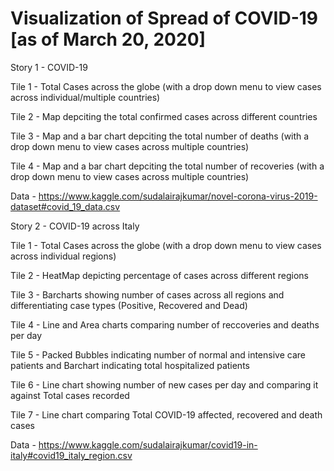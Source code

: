 # Visualization of Spread of COVID-19 [as of March 20, 2020]

Story 1 - COVID-19

Tile 1 - Total Cases across the globe (with a drop down menu to view cases across individual/multiple countries) 

Tile 2 - Map depciting the total confirmed cases across different countries

Tile 3 - Map and a bar chart depciting the total number of deaths (with a drop down menu to view cases across multiple countries)

Tile 4 - Map and a bar chart depciting the total number of recoveries (with a drop down menu to view cases across multiple countries)

Data - https://www.kaggle.com/sudalairajkumar/novel-corona-virus-2019-dataset#covid_19_data.csv


Story 2 - COVID-19 across Italy

Tile 1 - Total Cases across the globe (with a drop down menu to view cases across individual regions) 

Tile 2 - HeatMap depicting percentage of cases across different regions

Tile 3 - Barcharts showing number of cases across all regions and differentiating case types (Positive, Recovered and Dead)

Tile 4 - Line and Area charts comparing number of reccoveries and deaths per day

Tile 5 - Packed Bubbles indicating number of normal and intensive care patients and Barchart indicating total hospitalized patients

Tile 6 - Line chart showing number of new cases per day and comparing it against Total cases recorded

Tile 7 - Line chart comparing Total COVID-19 affected, recovered and death cases

Data - https://www.kaggle.com/sudalairajkumar/covid19-in-italy#covid19_italy_region.csv
